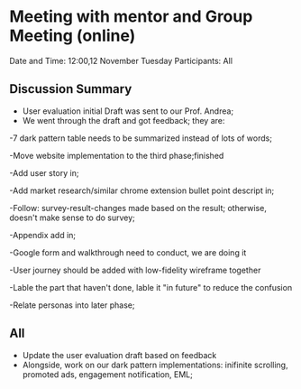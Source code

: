 # Meeting with mentor and Group Meeting (online)

Date and Time: 12:00,12 November Tuesday
Participants: All

## Discussion Summary

- User evaluation initial Draft was sent to our Prof. Andrea;
- We went through the draft and got feedback; they are:

-7 dark pattern table needs to be summarized instead of lots of words;

-Move website implementation to the third phase;finished

-Add user story in;

-Add market research/similar chrome extension bullet point descript in;

-Follow: survey-result-changes made based on the result; otherwise, doesn't make sense to do survey;

-Appendix add in;

-Google form and walkthrough need to conduct, we are doing it

-User journey should be added with low-fidelity wireframe together

-Lable the part that haven't done, lable it "in future" to reduce the confusion

-Relate personas into later phase;

## All

- Update the user evaluation draft based on feedback
- Alongside, work on our dark pattern implementations: inifinite scrolling, promoted ads, engagement notification, EML;
